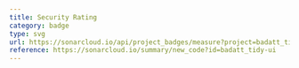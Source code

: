 ```yaml
---
title: Security Rating
category: badge
type: svg
url: https://sonarcloud.io/api/project_badges/measure?project=badatt_tidy-ui&metric=security_rating
reference: https://sonarcloud.io/summary/new_code?id=badatt_tidy-ui
---
```

